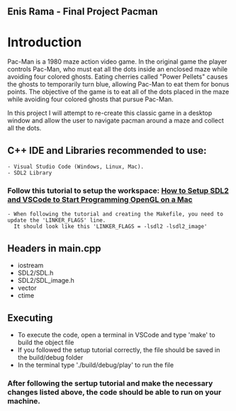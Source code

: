 ## Enis Rama - Final Project Pacman

# Introduction 
Pac-Man is a 1980 maze action video game. In the original game the player controls Pac-Man, who must eat all the dots inside an enclosed maze while avoiding four colored ghosts. Eating cherries called "Power Pellets" causes the ghosts to temporarily turn blue, allowing Pac-Man to eat them for bonus points. The objective of the game is to eat all of the dots placed in the maze while avoiding four colored ghosts that pursue Pac-Man. 

In this project I will attempt to re-create this classic game in a desktop window and allow the user to navigate pacman around a maze and collect all the dots.

## C++ IDE and Libraries recommended to use:
    - Visual Studio Code (Windows, Linux, Mac).
    - SDL2 Library 

### Follow this tutorial to setup the workspace: [How to Setup SDL2 and VSCode to Start Programming OpenGL on a Mac](https://youtu.be/Dyz9O7s7B8w)
    - When following the tutorial and creating the Makefile, you need to update the 'LINKER_FLAGS' line. 
      It should look like this 'LINKER_FLAGS = -lsdl2 -lsdl2_image'

## Headers in main.cpp
* iostream
* SDL2/SDL.h
* SDL2/SDL_image.h
* vector
* ctime

## Executing
  - To execute the code, open a terminal in VSCode and type 'make' to build the object file
  - If you followed the setup tutorial correctly, the file should be saved in the build/debug folder
  - In the terminal type './build/debug/play' to run the file

### After following the sertup tutorial and make the necessary changes listed above, the code should be able to run on your machine.
